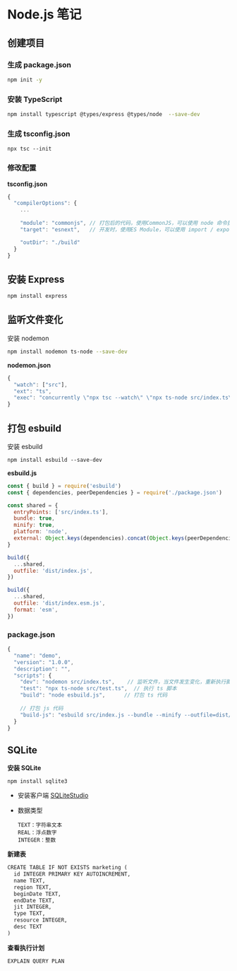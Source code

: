 # Node.js 笔记

## 创建项目


### 生成 package.json

```bash
npm init -y
```



### 安装 TypeScript

```bash
npm install typescript @types/express @types/node  --save-dev
```



### 生成 tsconfig.json

```
npx tsc --init
```



### 修改配置

**tsconfig.json**

```js
{
  "compilerOptions": {
    ...
    
    "module": "commonjs", // 打包后的代码，使用CommonJS，可以使用 node 命令执行
    "target": "esnext",   // 开发时，使用ES Module，可以使用 import / export

    "outDir": "./build"
  }
}
```



## 安装 Express

```bash
npm install express
```



## 监听文件变化

安装 nodemon

```bash
npm install nodemon ts-node --save-dev
```



**nodemon.json**

```js
{
  "watch": ["src"],
  "ext": "ts",
  "exec": "concurrently \"npx tsc --watch\" \"npx ts-node src/index.ts\""
}
```



## 打包 esbuild

安装 esbuild

```
npm install esbuild --save-dev
```



**esbuild.js**

```js
const { build } = require('esbuild')
const { dependencies, peerDependencies } = require('./package.json')

const shared = {
  entryPoints: ['src/index.ts'],
  bundle: true,
  minify: true,
  platform: 'node',
  external: Object.keys(dependencies).concat(Object.keys(peerDependencies || {})),
}

build({
  ...shared,
  outfile: 'dist/index.js',
})

build({
  ...shared,
  outfile: 'dist/index.esm.js',
  format: 'esm',
})
```



### package.json

```js
{
  "name": "demo",
  "version": "1.0.0",
  "description": "",
  "scripts": {
    "dev": "nodemon src/index.ts",    // 监听文件，当文件发生变化，重新执行脚本
    "test": "npx ts-node src/test.ts",  // 执行 ts 脚本
    "build": "node esbuild.js",      // 打包 ts 代码
        
    // 打包 js 代码
    "build-js": "esbuild src/index.js --bundle --minify --outfile=dist/dist.js --platform=node"
  }
}
```



## SQLite

**安装 SQLite**

```
npm install sqlite3
```

- 安装客户端  [SQLiteStudio](https://sqlitestudio.pl/)

- 数据类型

  ```
  TEXT：字符串文本
  REAL：浮点数字
  INTEGER：整数

**新建表**

```txt
CREATE TABLE IF NOT EXISTS marketing (
  id INTEGER PRIMARY KEY AUTOINCREMENT,
  name TEXT,
  region TEXT,
  beginDate TEXT,
  endDate TEXT,
  jit INTEGER,
  type TEXT,
  resource INTEGER,
  desc TEXT
)
```

**查看执行计划**

```txt
EXPLAIN QUERY PLAN
```

